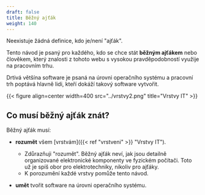 ```yaml
---
draft: false
title: Běžný ajťák
weight: 140
---
```


Neexistuje žádná definice, kdo je/není "ajťák".

Tento návod je psaný pro každého, kdo se chce stát **běžným ajťákem** nebo člověkem, který znalosti z tohoto webu s vysokou pravděpodobností využije na pracovním trhu.

Drtivá většína software je psaná na úrovni operačního systému a pracovní trh poptává hlavně lidi, kteří dokáží takový software vytvořit.

{{< figure align=center width=400 src="../vrstvy2.png" title="Vrstvy IT" >}}

## Co musí běžný ajťák znát?

Běžný ajťák musí:

- **rozumět** všem [vrstvám]({{< ref "vrstveni" >}} "Vrstvy IT").
  - Zdůrazňuji "rozumět". Běžný ajťák neví, jak jsou detailně organizované elektronické komponenty ve fyzickém počítači. Toto už je spíš obor pro elektrotechniky, nikoliv pro ajťáky.
  - K porozumění každé vrstvy pomůže tento návod.

- **umět** tvořit software na úrovni operačního systému.